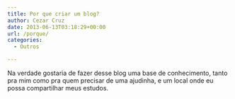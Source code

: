 ```yaml
---
title: Por que criar um blog?
author: Cezar Cruz
date: 2013-06-13T03:18:29+00:00
url: /porque/
categories:
  - Outros

---
```

Na verdade gostaria de fazer desse blog uma base de conhecimento, tanto pra mim como pra quem precisar de uma ajudinha, e um local onde eu possa compartilhar meus estudos.